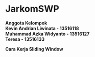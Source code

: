 # JarkomSWP
<b>Anggota Kelompok<br>
Kevin Andrian Liwinata - 13516118<br>
Muhammad Azka Widyanto - 13516127<br>
Teresa                 - 13516133<br>

Cara Kerja Sliding Window



